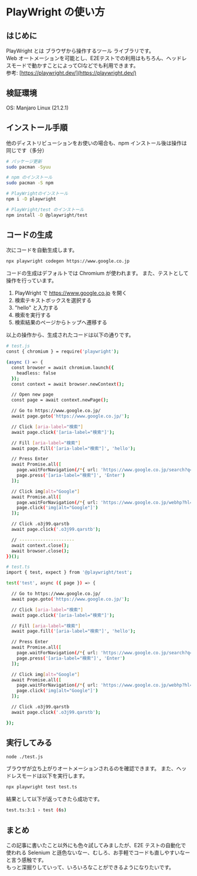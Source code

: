 # PlayWright の使い方
## はじめに
PlayWright とは ブラウザから操作するツール ライブラリです。  
Web オートメーションを可能とし、E2Eテストでの利用はもちろん、ヘッドレスモードで動かすことによってCIなどでも利用できます。  
参考: [https://playwright.dev/](https://playwright.dev/)
  
## 検証環境
OS: Manjaro Linux (21.2.1)  

## インストール手順
他のディストリビューションをお使いの場合も、npm インストール後は操作は同じです（多分）
```bash
# パッケージ更新
sudo pacman -Syuu

# npm のインストール
sudo pacman -S npm

# PlayWrightのインストール
npm i -D playwright

# PlayWright/test のインストール
npm install -D @playwright/test
```

## コードの生成
次にコードを自動生成します。  
```bash
npx playwright codegen https://www.google.co.jp
```
  
コードの生成はデフォルトでは Chromium が使われます。
また、テストとして操作を行っています。
1. PlayWright で https://www.google.co.jp を開く
2. 検索テキストボックスを選択する
3. "hello" と入力する
4. 検索を実行する
5. 検索結果のページからトップへ遷移する
  
以上の操作から、生成されたコードは以下の通りです。
  
```bash
# test.js
const { chromium } = require('playwright');

(async () => {
  const browser = await chromium.launch({
    headless: false
  });
  const context = await browser.newContext();

  // Open new page
  const page = await context.newPage();

  // Go to https://www.google.co.jp/
  await page.goto('https://www.google.co.jp/');

  // Click [aria-label="検索"]
  await page.click('[aria-label="検索"]');

  // Fill [aria-label="検索"]
  await page.fill('[aria-label="検索"]', 'hello');

  // Press Enter
  await Promise.all([
    page.waitForNavigation(/*{ url: 'https://www.google.co.jp/search?q=hello&source=hp&ei=62HvYaKTM6mKr7wPod6jmAM&iflsig=ALs-wAMAAAAAYe9v-9wfjyAx08CLYm3HYmEhEh24FbxI&ved=0ahUKEwjitKP_7sv1AhUpxYsBHSHvCDMQ4dUDCAk&uact=5&oq=hello&gs_lcp=Cgdnd3Mtd2l6EAMyCwgAEIAEELEDEIMBMgUIABCABDIICAAQgAQQsQMyCAgAEIAEELEDMggIABCABBCxAzIFCAAQgAQyCAgAEIAEELEDMggIABCABBCxAzoNCAAQgAQQsQMQgwEQBDoHCAAQgAQQBDoKCAAQgAQQsQMQBFD1BFjPCWCtDWgBcAB4AIABTYgB9AKSAQE1mAEAoAEBsAEA&sclient=gws-wiz' }*/),
    page.press('[aria-label="検索"]', 'Enter')
  ]);

  // Click img[alt="Google"]
  await Promise.all([
    page.waitForNavigation(/*{ url: 'https://www.google.co.jp/webhp?hl=ja&sa=X&ved=0ahUKEwjy38aD78v1AhWIMpQKHZDkA7gQPAgI' }*/),
    page.click('img[alt="Google"]')
  ]);

  // Click .o3j99.qarstb
  await page.click('.o3j99.qarstb');

  // ---------------------
  await context.close();
  await browser.close();
})();
```

```bash
# test.ts
import { test, expect } from '@playwright/test';

test('test', async ({ page }) => {

  // Go to https://www.google.co.jp/
  await page.goto('https://www.google.co.jp/');

  // Click [aria-label="検索"]
  await page.click('[aria-label="検索"]');

  // Fill [aria-label="検索"]
  await page.fill('[aria-label="検索"]', 'hello');

  // Press Enter
  await Promise.all([
    page.waitForNavigation(/*{ url: 'https://www.google.co.jp/search?q=hello&source=hp&ei=62HvYaKTM6mKr7wPod6jmAM&iflsig=ALs-wAMAAAAAYe9v-9wfjyAx08CLYm3HYmEhEh24FbxI&ved=0ahUKEwjitKP_7sv1AhUpxYsBHSHvCDMQ4dUDCAk&uact=5&oq=hello&gs_lcp=Cgdnd3Mtd2l6EAMyCwgAEIAEELEDEIMBMgUIABCABDIICAAQgAQQsQMyCAgAEIAEELEDMggIABCABBCxAzIFCAAQgAQyCAgAEIAEELEDMggIABCABBCxAzoNCAAQgAQQsQMQgwEQBDoHCAAQgAQQBDoKCAAQgAQQsQMQBFD1BFjPCWCtDWgBcAB4AIABTYgB9AKSAQE1mAEAoAEBsAEA&sclient=gws-wiz' }*/),
    page.press('[aria-label="検索"]', 'Enter')
  ]);

  // Click img[alt="Google"]
  await Promise.all([
    page.waitForNavigation(/*{ url: 'https://www.google.co.jp/webhp?hl=ja&sa=X&ved=0ahUKEwjy38aD78v1AhWIMpQKHZDkA7gQPAgI' }*/),
    page.click('img[alt="Google"]')
  ]);

  // Click .o3j99.qarstb
  await page.click('.o3j99.qarstb');

});
```
  
## 実行してみる
```bash
node ./test.js
```

ブラウザが立ち上がりオートメーションされるのを確認できます。
また、ヘッドレスモードは以下を実行します。
  
```bash
npx playwright test test.ts
```
  
結果として以下が返ってきたら成功です。
  
```bash
test.ts:3:1 › test (6s)
```

## まとめ
この記事に書いたこと以外にも色々試してみましたが、E2E テストの自動化で使われる Selenium と遜色ないなー、むしろ、お手軽でコードも直しやすいなーと言う感触です。  
もっと深掘りしていって、いろいろなことができるようになりたいです。 